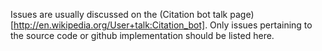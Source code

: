 Issues are usually discussed on the (Citation bot talk page)[http://en.wikipedia.org/User+talk:Citation_bot].
Only issues pertaining to the source code or github implementation should be listed here.
